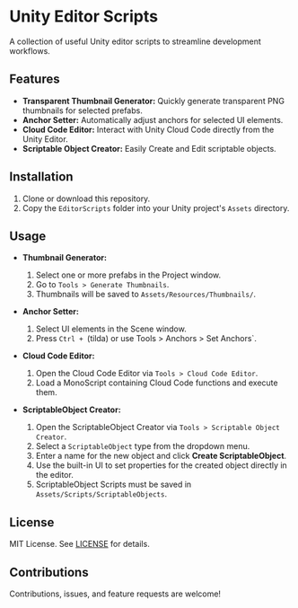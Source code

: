 # Unity Editor Scripts
A collection of useful Unity editor scripts to streamline development workflows.

## Features
- **Transparent Thumbnail Generator:** Quickly generate transparent PNG thumbnails for selected prefabs.
- **Anchor Setter:** Automatically adjust anchors for selected UI elements.
- **Cloud Code Editor:** Interact with Unity Cloud Code directly from the Unity Editor.
- **Scriptable Object Creator:** Easily Create and Edit scriptable objects.

## Installation
1. Clone or download this repository.
2. Copy the `EditorScripts` folder into your Unity project's `Assets` directory.

## Usage
- **Thumbnail Generator:**
  1. Select one or more prefabs in the Project window.
  2. Go to `Tools > Generate Thumbnails`.
  3. Thumbnails will be saved to `Assets/Resources/Thumbnails/`.

- **Anchor Setter:**
  1. Select UI elements in the Scene window.
  2. Press `Ctrl + `(tilda) or use Tools > Anchors > Set Anchors`.

- **Cloud Code Editor:**
  1. Open the Cloud Code Editor via `Tools > Cloud Code Editor`.
  2. Load a MonoScript containing Cloud Code functions and execute them.

- **ScriptableObject Creator:**
  1. Open the ScriptableObject Creator via `Tools > Scriptable Object Creator`.
  2. Select a `ScriptableObject` type from the dropdown menu.
  3. Enter a name for the new object and click **Create ScriptableObject**.
  4. Use the built-in UI to set properties for the created object directly in the editor.
  5. ScriptableObject Scripts must be saved in `Assets/Scripts/ScriptableObjects`. 


## License
MIT License. See [LICENSE](LICENSE) for details.

## Contributions
Contributions, issues, and feature requests are welcome!
